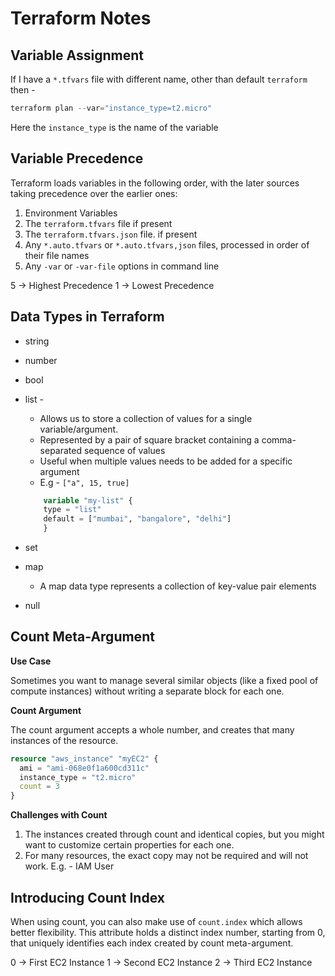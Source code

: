 # Terraform Notes

## Variable Assignment

If I have a `*.tfvars` file with different name, other than default `terraform` then -

```powershell
terraform plan --var="instance_type=t2.micro"
```

Here the `instance_type` is the name of the variable

## Variable Precedence

Terraform loads variables in the following order, with the later sources taking precedence over the earlier ones:

1. Environment Variables
2. The `terraform.tfvars` file if present
3. The `terraform.tfvars.json` file. if present
4. Any `*.auto.tfvars` or `*.auto.tfvars,json` files, processed in order of their file names
5. Any `-var` or `-var-file` options in command line

5 -> Highest Precedence
1 -> Lowest Precedence

## Data Types in Terraform

-   string
-   number
-   bool
-   list -

    -   Allows us to store a collection of values for a single variable/argument.
    -   Represented by a pair of square bracket containing a comma-separated sequence of values
    -   Useful when multiple values needs to be added for a specific argument
    -   E.g - `["a", 15, true]`

    ```terraform
        variable "my-list" {
        type = "list"
        default = ["mumbai", "bangalore", "delhi"]
        }

    ```

-   set
-   map
    -   A map data type represents a collection of key-value pair elements
-   null

## Count Meta-Argument

**Use Case**

Sometimes you want to manage several similar objects (like a fixed pool of compute instances) without writing a separate block for each one.

**Count Argument**

The count argument accepts a whole number, and creates that many instances of the resource.

```terraform
resource "aws_instance" "myEC2" {
  ami = "ami-068e0f1a600cd311c"
  instance_type = "t2.micro"
  count = 3
}
```

**Challenges with Count**

1. The instances created through count and identical copies, but you might want to customize certain properties for each one.
2. For many resources, the exact copy may not be required and will not work. E.g. - IAM User

## Introducing Count Index

When using count, you can also make use of `count.index` which allows better flexibility. This attribute holds a distinct index number, starting from 0, that uniquely identifies each index created by count meta-argument.

0 -> First EC2 Instance
1 -> Second EC2 Instance
2 -> Third EC2 Instance

